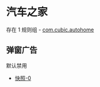 # 汽车之家

存在 1 规则组 - [com.cubic.autohome](/src/apps/com.cubic.autohome.ts)

## 弹窗广告

默认禁用

- [快照-0](https://i.gkd.li/import/12836324)
